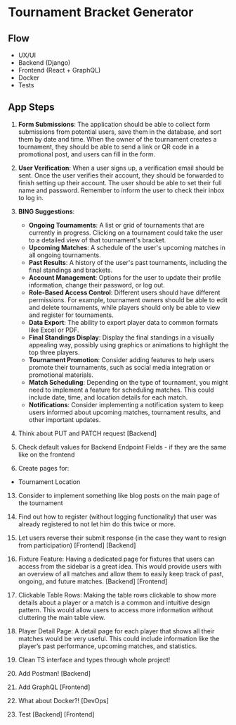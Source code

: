 # Tournament Bracket Generator

## Flow

- UX/UI
- Backend (Django)
- Frontend (React + GraphQL)
- Docker
- Tests

## App Steps

1. **Form Submissions**: The application should be able to collect form submissions from potential users, save them in the database, and sort them by date and time. When the owner of the tournament creates a tournament, they should be able to send a link or QR code in a promotional post, and users can fill in the form.

2. **User Verification**: When a user signs up, a verification email should be sent. Once the user verifies their account, they should be forwarded to finish setting up their account. The user should be able to set their full name and password. Remember to inform the user to check their inbox to log in.

3. **BING Suggestions**:

   - **Ongoing Tournaments**: A list or grid of tournaments that are currently in progress. Clicking on a tournament could take the user to a detailed view of that tournament's bracket.
   - **Upcoming Matches**: A schedule of the user's upcoming matches in all ongoing tournaments.
   - **Past Results**: A history of the user's past tournaments, including the final standings and brackets.
   - **Account Management**: Options for the user to update their profile information, change their password, or log out.
   - **Role-Based Access Control**: Different users should have different permissions. For example, tournament owners should be able to edit and delete tournaments, while players should only be able to view and register for tournaments.
   - **Data Export**: The ability to export player data to common formats like Excel or PDF.
   - **Final Standings Display**: Display the final standings in a visually appealing way, possibly using graphics or animations to highlight the top three players.
   - **Tournament Promotion**: Consider adding features to help users promote their tournaments, such as social media integration or promotional materials.
   - **Match Scheduling**: Depending on the type of tournament, you might need to implement a feature for scheduling matches. This could include date, time, and location details for each match.
   - **Notifications**: Consider implementing a notification system to keep users informed about upcoming matches, tournament results, and other important updates.

4. Think about PUT and PATCH request [Backend]
5. Check default values for Backend Endpoint Fields - if they are the same like on the frontend
6. Create pages for:

- Tournament Location

13. Consider to implement something like blog posts on the main page of the tournament

14. Find out how to register (without logging functionality) that user was already registered to not let him do this twice or more.

15. Let users reverse their submit response (in the case they want to resign from participation) [Frontend] [Backend]

16. Fixture Feature: Having a dedicated page for fixtures that users can access from the sidebar is a great idea. This would provide users with an overview of all matches and allow them to easily keep track of past, ongoing, and future matches. [Backend] [Frontend]

17. Clickable Table Rows: Making the table rows clickable to show more details about a player or a match is a common and intuitive design pattern. This would allow users to access more information without cluttering the main table view.

18. Player Detail Page: A detail page for each player that shows all their matches would be very useful. This could include information like the player’s past performance, upcoming matches, and statistics.

19. Clean TS interface and types through whole project!

20. Add Postman! [Backend]

21. Add GraphQL [Frontend]

22. What about Docker?! [DevOps]

23. Test [Backend] [Frontend]

